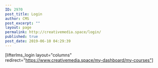 ```yaml
---
ID: 2970
post_title: Login
author: CMS
post_excerpt: ""
layout: page
permalink: http://creativemedia.space/login/
published: true
post_date: 2019-06-10 04:29:39
---
```

<!-- wp:shortcode -->
[lifterlms_login layout="columns" redirect="https://www.creativemedia.space/my-dashboard/my-courses"]
<!-- /wp:shortcode -->
